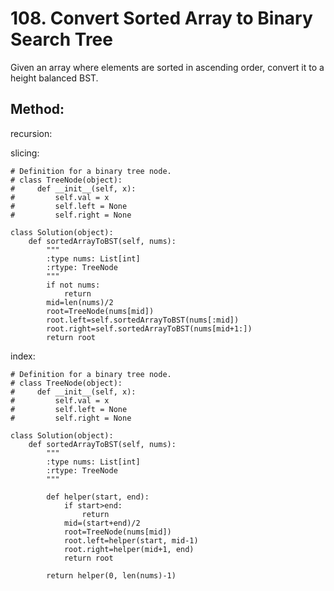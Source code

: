 # 108. Convert Sorted Array to Binary Search Tree

Given an array where elements are sorted in ascending order, convert it to a height balanced BST.

## Method:
recursion:

slicing:

    # Definition for a binary tree node.
    # class TreeNode(object):
    #     def __init__(self, x):
    #         self.val = x
    #         self.left = None
    #         self.right = None
    
    class Solution(object):
        def sortedArrayToBST(self, nums):
            """
            :type nums: List[int]
            :rtype: TreeNode
            """
            if not nums:
                return
            mid=len(nums)/2
            root=TreeNode(nums[mid])
            root.left=self.sortedArrayToBST(nums[:mid])
            root.right=self.sortedArrayToBST(nums[mid+1:])
            return root
            
index:

    # Definition for a binary tree node.
    # class TreeNode(object):
    #     def __init__(self, x):
    #         self.val = x
    #         self.left = None
    #         self.right = None
    
    class Solution(object):
        def sortedArrayToBST(self, nums):
            """
            :type nums: List[int]
            :rtype: TreeNode
            """
        
            def helper(start, end):
                if start>end:
                    return
                mid=(start+end)/2
                root=TreeNode(nums[mid])
                root.left=helper(start, mid-1)
                root.right=helper(mid+1, end)
                return root
            
            return helper(0, len(nums)-1)